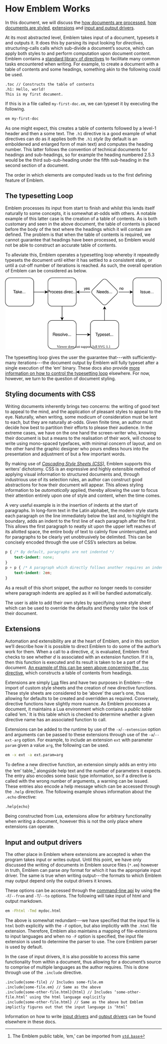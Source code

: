 # How Emblem Works

In this document, we will discuss the [how documents are processed](#the-typesetting-loop), [how documents are styled](#styling), [extensions](#extensions) and [input and output drivers](#input-and-output-drivers).

At its most abstracted level, Emblem takes input of a document, typesets it and outputs it.
It does this by parsing its input looking for _directives,_ structuring-calls calls which sub-divide a document’s source, which can apply both styles to and perform computation upon document content.
Emblem contains a [standard library of directives][std] to facilitate many common tasks encountered when writing.
For example, to create a document with a table of contents and some headings, something akin to the following could be used.

```emblem
.toc // Constructs the table of contents
.h1: Hello, world!
This is my first document.
```

If this is in a file called `my-first-doc.em`, we can typeset it by executing the following.

```bash
em my-first-doc
```

As one might expect, this creates a table of contents followed by a level-1 header and then a some text.
The `.h1` directive is a good example of what directives can do as it applies both the `.h1` _style_ (by default is an emboldened and enlarged form of main text) and computes the heading number.
This latter follows the convention of technical documents for headings and sub-headings, so for example the heading numbered 2.5.3 would be the third sub-sub-heading under the fifth sub-heading in the second section of a document.

The order in which elements are computed leads us to the first defining feature of Emblem.

## The typesetting Loop

Emblem processes its input from start to finish and whilst this lends itself naturally to some concepts, it is somewhat at-odds with others.
A notable example of this latter case is the creation of a table of contents.
As is both customary and seen in the above document, the table of contents is placed before the body of the text where the headings which it will contain are defined.
The problem is that when the table of contents is required, we cannot guarantee that headings have been processed, so Emblem would not be able to construct an accurate table of contents.

To alleviate this, Emblem operates a typesetting loop whereby it repeatedly typesets the document until either it has settled to a consistent state, or until a cut-off number of iterations is reached.
As such, the overall operation of Emblem can be considered as below.

<center>
	<img src='img/how-emblem-loops.svg' alt='How Emblem loops'>
</center>

The typesetting loop gives the user the guarantee that---with sufficiently-many iterations---the document output by Emblem will fully typeset after a single execution of the ‘em’ binary.
These docs also provide [more information on how to control the typesetting loop][typesetting-loop-control] elsewhere.
For now, however, we turn to the question of document styling.

## Styling documents with CSS

Writing documents inherently brings two concerns: the writing of good text to appeal to the mind, and the application of pleasant styles to appeal to the eye.
Naturally, when writing, some modicum of consideration must be lent to each, but they are naturally at-odds.
Given finite time, an author must decide how best to partition their efforts to please their audience.
In the extreme cases, we have on the one hand the screen-writer who, knowing their document is but a means to the realisation of their work, will choose to write using mono-spaced typefaces, with minimal concern of layout, and on the other hand the graphic designer who pours endless hours into the presentation and adjustment of but a few important words.

<!-- By using [CSS][css], this same dichotomy can be achieved, and with notable benefit to the writers of long-form documents. -->
<!-- Cascading Style Sheets are an expressive and extensible way of describing the appearance of a document, popularised by the web. -->
By making use of [_Cascading Style Sheets (CSS)_][css], Emblem supports this writers’ dichotomy.
CSS is an expressive and highly extensible method of applying visual information to structured documents and, through industrious use of its selection rules, an author can construct good abstractions for how their document will appear.
This allows styling information to be _automatically_ applied, thereby allowing the user to focus their attention entirely upon one of style and content, when the time comes.

A very useful example is in the insertion of indents at the start of paragraphs.
In long-form text in the Latin alphabet, the modern style starts each paragraph on the line immediately below the last and, to highlight the boundary, adds an indent to the first line of each paragraph after the first.
This allows the first paragraph to neatly sit upon the upper left reaches of its allotted space, the entire body of text to calmly flow uninterrupted, and for paragraphs to be clearly yet unobtrusively be delimited.
This can be concisely encoded through the use of CSS’s selectors as below.

```css
p { /* By default, paragraphs are not indented */
	text-indent: none;
}
p + p { /* A paragraph which directly follows another requires an indent */
	text-indent: 2em;
}
```

As a result of this short snippet, the author no longer needs to consider where paragraph indents are applied as it will be handled automatically.

The user is able to add their own styles by specifying some style sheet which can be used to override the defaults and thereby tailor the look of their document.

## Extensions

Automation and extensibility are at the heart of Emblem, and in this section we’ll describe how it is possible to direct Emblem to do some of the author’s work for them.
When a call to a directive, _d_, is evaluated, Emblem first checks to see whether _d_ is associated with an extension function.
If it is, then this function is executed and its result is taken to be a part of the document.
[An example of this can be seen above concerning the `.toc` directive](#how-emblem-works), which constructs a table of contents from headings.

Extensions are simply [Lua][lua] files and have two purposes in Emblem---the import of custom style sheets and the creation of new directive functions.
These style sheets are considered to be ‘above’ the user’s one, thus allowing for defaults to be created and overridden as required.
Conversely, directive functions have slightly more nuance.
As Emblem processes a document, it maintains a Lua environment which contains a _public table_ called ‘em.’
It is this table which is checked to determine whether a given directive name has an associated function to call.

Extensions can be added to the runtime by use of the `-x`/`--extension` option and arguments can be passed to these extensions through use of the `-a`/`--ext-arg` option.
For example, to include an extension `ext` with parameter `param` given a value `arg`, the following can be used.

```bash
em -x ext -a ext.param=arg
```

To define a new directive function, an extension simply adds an entry into the ‘em’ table,[^em-loc] alongside help text and the number of parameters it expects.
The entry also encodes some basic type information, so if a directive is called with the wrong number of arguments, a warning can be issued.
These entries also encode a help message which can be accessed through the `.help` directive.
The following example shows information about the `.echo` directive:

```emblem
.help{echo}
```

Being constructed from Lua, extensions allow for arbitrary functionality when writing a document, however this is not the only place where extensions can operate.

## Input and output drivers

The other place in Emblem where extensions are accepted is when the program takes input or writes output.
Until this point, we have only discussed the writing of documents in Emblem source files (`*.em`) however in truth, Emblem can parse _any_ format for which it has the appropriate input driver.
The same is true when writing output---the formats to which Emblem may output depend only the output drivers it knows.

These options can be accessed through the [command-line api][cli] by using the `-F`/`--from` and `-T`/`--to` options.
The following will take input of html and output markdown.

```bash
em -Fhtml -Tmd mydoc.html
```

The above is somewhat redundant---we have specified that the input file is `html` both explicitly with the `-F` option, but also implicitly with the `.html` file extension.
Therefore, Emblem also maintains a mapping of file-extensions to input languages and when no `-F` option is specified, the input file extension is used to determine the parser to use.
The core Emblem parser is used by default.

In the case of input drivers, it is also possible to access this same functionality from within a document, thus allowing for a document’s source to comprise of multiple languages as the author requires.
This is done through use of the `.include` directive.

```emblem
.include{some-file} // Includes some-file.em
.include{some-file.em} // Same as the above
.include{some-other-file.html}{html} // Includes ‘some-other-file.html’ using the html language explicitly
.include{some-other-file.html} // Same as the above but Emblem implictly figures out that the input language is ‘html’
```

Information on how to write [input drivers][input-drivers] and [output drivers][output-drivers] can be found elsewhere in these docs.

[css]: https://www.wikiwand.com/en/CSS
[lua]: https://www.lua.org
[std]: extension-api.md
[typesetting-loop-control]: ./controlling-the-typesetting-loop.md
[input-drivers]: writing-input-drivers.md
[output-drivers]: writing-output-drivers.md
[cli]: generated/command-line-args.md

[^em-loc]: The Emblem public table, ‘em,’ can be imported from [`std.base`](generated/ext/lib/std/base.moon.md)
